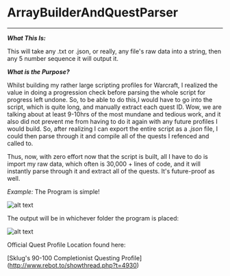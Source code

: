 # ArrayBuilderAndQuestParser
___________________________

***What This Is:***

This will take any .txt or .json, or really, any file's raw data into a string, then any 5 number sequence it will output it.

***What is the Purpose?***

Whilst building my rather large scripting profiles for Warcraft, I realized the value in doing a progression check before parsing the whole script for progress left undone.  So, to be able to do this,I would have to go into the script, which is quite long, and manually extract each quest ID.  Wow, we are talking about at least 9-10hrs of the most mundane and tedious work, and it also did not prevent me from having to do it again with any future profiles I would build.  So, after realizing I can export the entire script as a *.json* file, I could then parse through it and compile all of the quests I refenced and called to.

Thus, now, with zero effort now that the script is built, all I have to do is import my raw data, which often is 30,000 + lines of code, and it will instantly parse through it and extract all of the quests.  It's future-proof as well.

*Example:*
The Program is simple!

![alt text][Pic1]

The output will be in whichever folder the program is placed:

![alt text][Pic2]



Official Quest Profile Location found here:

[Sklug's 90-100 Completionist Questing Profile] (http://www.rebot.to/showthread.php?t=4930)





[Pic1]: http://i.imgur.com/F1jgQ5Q.png "GUI"
[Pic2]: http://i.imgur.com/ThZEQ3q.png "File Output"

